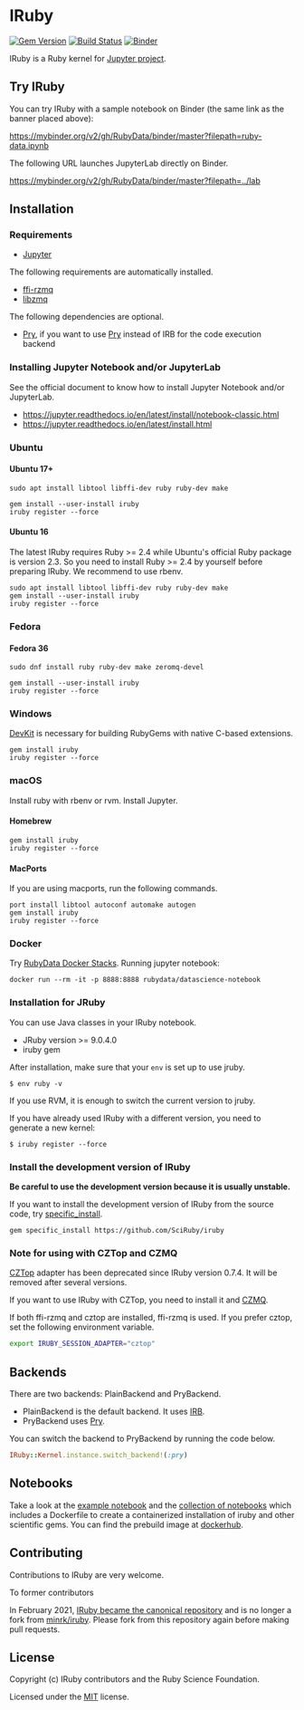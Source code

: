 # IRuby

[![Gem Version](https://badge.fury.io/rb/iruby.svg)](https://badge.fury.io/rb/iruby)
[![Build Status](https://github.com/SciRuby/iruby/workflows/CI/badge.svg)](https://github.com/SciRuby/iruby/actions)
[![Binder](https://mybinder.org/badge_logo.svg)](https://mybinder.org/v2/gh/RubyData/binder/master?filepath=ruby-data.ipynb)

IRuby is a Ruby kernel for [Jupyter project](http://try.jupyter.org/).

## Try IRuby

You can try IRuby with a sample notebook on Binder (the same link as the banner placed above):

https://mybinder.org/v2/gh/RubyData/binder/master?filepath=ruby-data.ipynb

The following URL launches JupyterLab directly on Binder.

https://mybinder.org/v2/gh/RubyData/binder/master?filepath=../lab

## Installation

### Requirements

* [Jupyter](https://jupyter.org)

The following requirements are automatically installed.

* [ffi-rzmq](https://github.com/chuckremes/ffi-rzmq)
* [libzmq](https://github.com/zeromq/libzmq)

The following dependencies are optional.

* [Pry][Pry], if you want to use [Pry][Pry] instead of IRB for the code execution backend


### Installing Jupyter Notebook and/or JupyterLab

See the official document to know how to install Jupyter Notebook and/or JupyterLab.

* https://jupyter.readthedocs.io/en/latest/install/notebook-classic.html
* https://jupyter.readthedocs.io/en/latest/install.html

### Ubuntu

#### Ubuntu 17+

```shell
sudo apt install libtool libffi-dev ruby ruby-dev make

gem install --user-install iruby
iruby register --force
```

#### Ubuntu 16

The latest IRuby requires Ruby >= 2.4 while Ubuntu's official Ruby package is version 2.3.
So you need to install Ruby >= 2.4 by yourself before preparing IRuby.
We recommend to use rbenv.

```shell
sudo apt install libtool libffi-dev ruby ruby-dev make
gem install --user-install iruby
iruby register --force
```

### Fedora

#### Fedora 36

```shell
sudo dnf install ruby ruby-dev make zeromq-devel

gem install --user-install iruby
iruby register --force
```

### Windows

[DevKit](https://rubyinstaller.org/add-ons/devkit.html) is necessary for building RubyGems with native C-based extensions.

```shell
gem install iruby
iruby register --force
```

### macOS

Install ruby with rbenv or rvm.
Install Jupyter.

#### Homebrew

```shell
gem install iruby
iruby register --force
```

#### MacPorts

If you are using macports, run the following commands.

```shell
port install libtool autoconf automake autogen
gem install iruby
iruby register --force
```

### Docker

Try [RubyData Docker Stacks](https://github.com/RubyData/docker-stacks). 
Running jupyter notebook:

```shell
docker run --rm -it -p 8888:8888 rubydata/datascience-notebook
```

### Installation for JRuby

You can use Java classes in your IRuby notebook.

* JRuby version >= 9.0.4.0
* iruby gem

After installation, make sure that your `env` is set up to use jruby.

```shell
$ env ruby -v
```

If you use RVM, it is enough to switch the current version to jruby.

If you have already used IRuby with a different version, you need to generate a new kernel:

```shell
$ iruby register --force
```

### Install the development version of IRuby

**Be careful to use the development version because it is usually unstable.**

If you want to install the development version of IRuby from the source code, try [specific_install](https://github.com/rdp/specific_install).

```
gem specific_install https://github.com/SciRuby/iruby
```

### Note for using with CZTop and CZMQ

[CZTop](https://gitlab.com/paddor/cztop) adapter has been deprecated since IRuby version 0.7.4.
It will be removed after several versions.

If you want to use IRuby with CZTop, you need to install it and [CZMQ](https://github.com/zeromq/czmq).

If both ffi-rzmq and cztop are installed, ffi-rzmq is used. If you prefer cztop, set the following environment variable.

```sh
export IRUBY_SESSION_ADAPTER="cztop"
```

## Backends

There are two backends: PlainBackend and PryBackend.

* PlainBackend is the default backend.  It uses [IRB](https://github.com/ruby/irb).
* PryBackend uses [Pry][Pry].

You can switch the backend to PryBackend by running the code below.

```ruby
IRuby::Kernel.instance.switch_backend!(:pry)
```

## Notebooks

Take a look at the [example notebook](http://nbviewer.ipython.org/urls/raw.github.com/SciRuby/sciruby-notebooks/master/getting_started.ipynb)
and the [collection of notebooks](https://github.com/SciRuby/sciruby-notebooks/) which includes a Dockerfile to create a containerized installation of iruby
and other scientific gems. You can find the prebuild image at [dockerhub](https://registry.hub.docker.com/u/minad/sciruby-notebooks/).

## Contributing

Contributions to IRuby are very welcome.

To former contributors

In February 2021, [IRuby became the canonical repository](https://github.com/SciRuby/iruby/issues/285) and is no longer a fork from [minrk/iruby](https://github.com/minrk/iruby). Please fork from this repository again before making pull requests. 

## License

Copyright (c) IRuby contributors and the Ruby Science Foundation.

Licensed under the [MIT](LICENSE) license.

[Pry]: https://github.com/pry/pry
